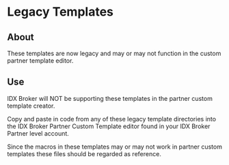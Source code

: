 # Legacy Templates

## About

These templates are now legacy and may or may not function in the custom partner template editor.

## Use

IDX Broker will NOT be supporting these templates in the partner custom template creator.

Copy and paste in code from any of these legacy template directories into the IDX Broker Partner Custom Template editor found in your IDX Broker Partner level account.

Since the macros in these templates may or may not work in partner custom templates these files should be regarded as reference.
